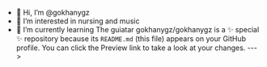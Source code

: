 - 👋 Hi, I’m @gokhanygz
- 👀 I’m interested in nursing and music
- 🌱 I’m currently learning The guiatar
gokhanygz/gokhanygz is a ✨ special ✨ repository because its `README.md` (this file) appears on your GitHub profile.
You can click the Preview link to take a look at your changes.
--->
